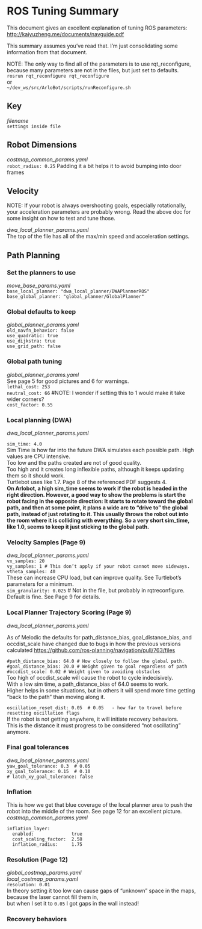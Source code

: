 # ROS Tuning Summary
This document gives an excellent explanation of tuning ROS parameters:
http://kaiyuzheng.me/documents/navguide.pdf

This summary assumes you’ve read that. I’m just consolidating some information from that document.

NOTE: The only way to find all of the parameters is to use rqt_reconfigure, because many parameters are not in the files, but just set to defaults.  
`rosrun rqt_reconfigure rqt_reconfigure`  
or  
`~/dev_ws/src/ArloBot/scripts/runReconfigure.sh`  

## Key
*filename*  
`settings inside file`

## Robot Dimensions
*costmap_common_params.yaml*  
`robot_radius: 0.25`
Padding it a bit helps it to avoid bumping into door frames

## Velocity
NOTE: If your robot is always overshooting goals, especially rotationally, your acceleration parameters are probably wrong. Read the above doc for some insight on how to test and tune those.

*dwa_local_planner_params.yaml*  
The top of the file has all of the max/min speed and acceleration settings.

## Path Planning
### Set the planners to use
*move_base_params.yaml*  
`base_local_planner: "dwa_local_planner/DWAPlannerROS"`
`base_global_planner: "global_planner/GlobalPlanner"`

### Global defaults to keep
*global_planner_params.yaml*  
`old_navfn_behavior: false`  
`use_quadratic: true`  
`use_dijkstra: true`  
`use_grid_path: false`

### Global path tuning
*global_planner_params.yaml*  
See page 5 for good pictures and 6 for warnings.  
`lethal_cost: 253`  
`neutral_cost: 66` #NOTE: I wonder if setting this to 1 would make it take wider corners?  
`cost_factor: 0.55`

### Local planning (DWA)
*dwa_local_planner_params.yaml*

`sim_time: 4.0`  
Sim Time is how far into the future DWA simulates each possible path. High values are CPU intensive.   
Too low and the paths created are not of good quality.  
Too high and it creates long inflexible paths, although it keeps updating them so it should work.  
Turtlebot uses like 1.7. Page 8 of the referenced PDF suggests 4.  
**On Arlobot, a high sim_time seems to work if the robot is headed in the right direction.
However, a good way to show the problems is start the robot facing in the opposite direction:
It starts to rotate toward the global path, and then at some point, it plans a wide arc to “drive to” the global path, instead of just rotating to it. This usually throws the robot out into the room where it is colliding with everything.
So a very short sim_time, like 1.0, seems to keep it just sticking to the global path.**

### Velocity Samples (Page 9)
*dwa_local_planner_params.yaml*  
`vx_samples: 20`  
`vy_samples: 1 # This don’t apply if your robot cannot move sideways.`  
`vtheta_samples: 40`    
These can increase CPU load, but can improve quality. See Turtlebot’s parameters for a minimum.  
`sim_granularity: 0.025` # Not in the file, but probably in rqtreconfigure. Default is fine. See Page 9 for details.

### Local Planner Trajectory Scoring (Page 9)
*dwa_local_planner_params.yaml*  

As of Melodic the defaults for path_distance_bias, goal_distance_bias, and occdist_scale have changed due to bugs in how the previous versions calculated
https://github.com/ros-planning/navigation/pull/763/files

`#path_distance_bias: 64.0 # How closely to follow the global path.`  
`#goal_distance_bias: 20.0 # Weight given to goal regardless of path`  
`#occdist_scale: 0.02 # Weight given to avoiding obstacles`  
Too high of occdist_scale will cause the robot to cycle indecisively.  
With a low sim time, a path_distance_bias of 64.0 seems to work.  
Higher helps in some situations, but in others it will spend more time getting “back to the path” than moving along it.

`oscillation_reset_dist: 0.05  # 0.05   - how far to travel before resetting oscillation flags`  
If the robot is not getting anywhere, it will initiate recovery behaviors.  
This is the distance it must progress to be considered “not oscillating” anymore.

### Final goal tolerances
*dwa_local_planner_params.yaml*  
`yaw_goal_tolerance: 0.3  # 0.05`  
`xy_goal_tolerance: 0.15  # 0.10`  
`# latch_xy_goal_tolerance: false`  

### Inflation
This is how we get that blue coverage of the local planner area to push the robot into the middle of the room. See page 12 for an excellent picture.
*costmap_common_params.yaml*  
```
inflation_layer:
  enabled:              true
  cost_scaling_factor:  2.58
  inflation_radius:     1.75
```

### Resolution (Page 12)
*global_costmap_params.yaml*  
*local_costmap_params.yaml*  
`resolution: 0.01`  
In theory setting it too low can cause gaps of “unknown” space in the maps, because the laser cannot fill them in,  
but when I set it to `0.05` I got gaps in the wall instead!

### Recovery behaviors
